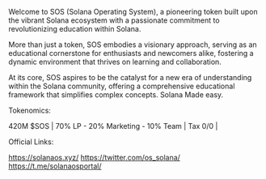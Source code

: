 Welcome to SOS (Solana Operating System), a pioneering token built upon the vibrant Solana ecosystem with a passionate commitment to revolutionizing education 
within Solana.

More than just a token, SOS embodies a visionary approach, serving as an educational cornerstone for enthusiasts and newcomers alike, 
fostering a dynamic environment that thrives on learning and collaboration.

At its core, SOS aspires to be the catalyst for a new era of understanding within the Solana community,
offering a comprehensive educational framework that simplifies complex concepts. Solana Made easy.

Tokenomics:

420M $SOS | 70% LP - 20% Marketing - 10% Team | Tax 0/0 |

Official Links:

https://solanaos.xyz/
https://twitter.com/os_solana/
https://t.me/solanaosportal/
